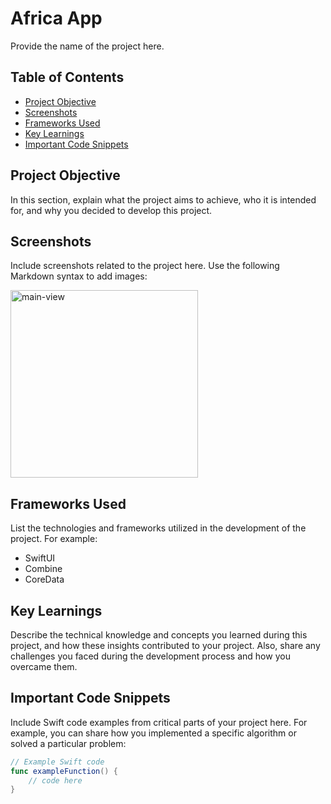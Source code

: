 # Africa App

Provide the name of the project here.

## Table of Contents

- [Project Objective](#project-objective)
- [Screenshots](#screenshots)
- [Frameworks Used](#frameworks-used)
- [Key Learnings](#key-learnings)
- [Important Code Snippets](#important-code-snippets)

## Project Objective

In this section, explain what the project aims to achieve, who it is intended for, and why you decided to develop this project.

## Screenshots

Include screenshots related to the project here. Use the following Markdown syntax to add images:

<img width="300" alt="main-view" src="https://github.com/Dzdrgl/SwiftPortfolio/blob/main/assests/africa-main.png?raw=true">

## Frameworks Used

List the technologies and frameworks utilized in the development of the project. For example:

- SwiftUI
- Combine
- CoreData

## Key Learnings

Describe the technical knowledge and concepts you learned during this project, and how these insights contributed to your project. Also, share any challenges you faced during the development process and how you overcame them.

## Important Code Snippets

Include Swift code examples from critical parts of your project here. For example, you can share how you implemented a specific algorithm or solved a particular problem:

```swift
// Example Swift code
func exampleFunction() {
    // code here
}
